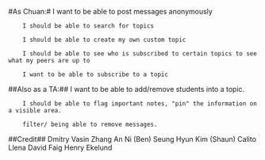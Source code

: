 #As Chuan:#
		I want to be able to post messages anonymously 
		
		I should be able to search for topics
		
		I should be able to create my own custom topic
		
		I should be able to see who is subscribed to certain topics to see what my peers are up to
		
		I want to be able to subscribe to a topic 
		

##Also as a TA:##
		I want to be able to add/remove students into a topic.
		
		I should be able to flag important notes, "pin" the information on a visible area.
		
		filter/ being able to remove messages.

##Credit##
	Dmitry Vasin
	Zhang An Ni (Ben)
	Seung Hyun Kim (Shaun)
	Calito Llena
	David Faig
	Henry Ekelund
